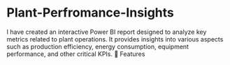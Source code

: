 # Plant-Perfromance-Insights
I have created an interactive Power BI report designed to analyze key metrics related to plant operations. It provides insights into various aspects such as production efficiency, energy consumption, equipment performance, and other critical KPIs.  🎯 Features
